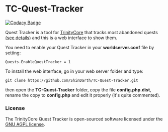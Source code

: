 TC-Quest-Tracker
================

[![Codacy Badge](https://api.codacy.com/project/badge/Grade/c8c59088c70b4631a8bda494e1c27468)](https://www.codacy.com/app/TrinityCore/TC-Quest-Tracker?utm_source=github.com&amp;utm_medium=referral&amp;utm_content=TrinityCore/TC-Quest-Tracker&amp;utm_campaign=Badge_Grade)

Quest Tracker is a tool for [TrinityCore](https://github.com/TrinityCore/TrinityCore) that tracks most abandoned quests [(see details)](https://github.com/TrinityCore/TrinityCore/pull/13353) and this is a web interface to show them.

You need to enable your Quest Tracker in your **worldserver.conf** file by setting:

```
Quests.EnableQuestTracker = 1
```

To install the web interface, go in your web server folder and type:

```
git clone https://github.com/ShinDarth/TC-Quest-Tracker.git
```

then open the **TC-Quest-Tracker** folder, copy the file **config.php.dist**, rename the copy to **config.php** and edit it properly (it's quite commented).

### License

The TrinityCore Quest Tracker is open-sourced software licensed under the [GNU AGPL license](https://github.com/ShinDarth/TC-Quest-Tracker/blob/master/LICENSE).

